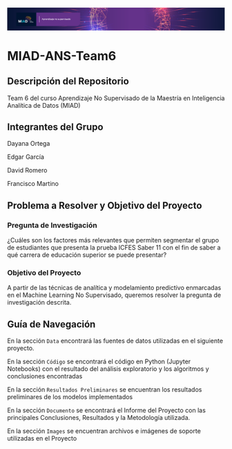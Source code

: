 ![Screenshot](Images/ans_banner_1920x200.png)

# MIAD-ANS-Team6

## Descripción del Repositorio
Team 6 del curso Aprendizaje No Supervisado de la Maestría en Inteligencia Analítica de Datos (MIAD)


## Integrantes del Grupo
Dayana Ortega

Edgar García

David Romero

Francisco Martino

## Problema a Resolver y Objetivo del Proyecto

### Pregunta de Investigación
¿Cuáles son los factores más relevantes que permiten segmentar el grupo de estudiantes que presenta la prueba ICFES Saber 11 con el fin de saber a qué carrera de educación superior se puede presentar? 

### Objetivo del Proyecto
A partir de las técnicas de analítica y modelamiento predictivo enmarcadas en el Machine Learning No Supervisado, queremos resolver la pregunta de investigación descrita.

## Guía de Navegación

En la sección `Data` encontrará las fuentes de datos utilizadas en el siguiente proyecto.

En la sección `Código` se encontrará el código en Python (Jupyter Notebooks) con el resultado del análisis exploratorio y los algoritmos y conclusiones encontradas

En la sección `Resultados Preliminares` se encuentran los resultados preliminares de los modelos implementados

En la sección `Documento` se encontrará el Informe del Proyecto con las principales Conclusiones, Resultados y la Metodología utilizada.

En la sección `Images` se encuentran archivos e imágenes de soporte utilizadas en el Proyecto
